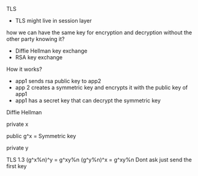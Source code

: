 TLS
- TLS might live in session layer


how we can have the same key for encryption and decryption without the other party knowing it?
- Diffie Hellman key exchange
- RSA key exchange


How it works?
- app1 sends rsa public key to app2
- app 2 creates a symmetric key and encrypts it with the public key of app1
- app1 has a secret key that can decrypt the symmetric key


Diffie Hellman

private x

public g^x  = Symmetric key

private y


TLS 1.3
(g^x%n)^y = g^xy%n
(g^y%n)^x = g^xy%n
Dont ask just send the first key
